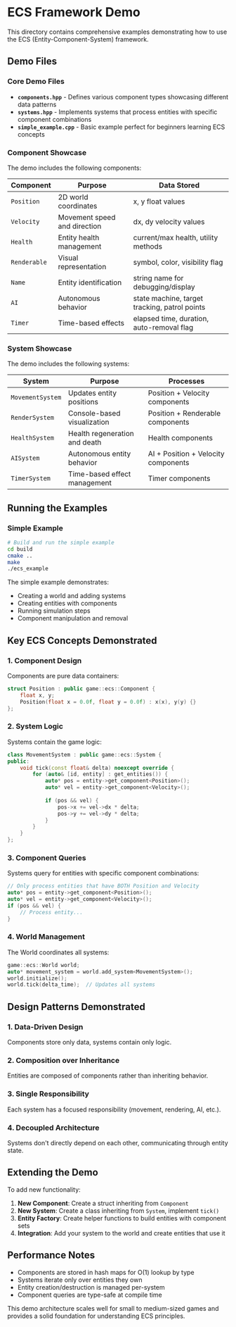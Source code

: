 # ECS Framework Demo

This directory contains comprehensive examples demonstrating how to use the ECS (Entity-Component-System) framework.

## Demo Files

### Core Demo Files

- **`components.hpp`** - Defines various component types showcasing different data patterns
- **`systems.hpp`** - Implements systems that process entities with specific component combinations
- **`simple_example.cpp`** - Basic example perfect for beginners learning ECS concepts

### Component Showcase

The demo includes the following components:

| Component | Purpose | Data Stored |
|-----------|---------|-------------|
| `Position` | 2D world coordinates | x, y float values |
| `Velocity` | Movement speed and direction | dx, dy velocity values |
| `Health` | Entity health management | current/max health, utility methods |
| `Renderable` | Visual representation | symbol, color, visibility flag |
| `Name` | Entity identification | string name for debugging/display |
| `AI` | Autonomous behavior | state machine, target tracking, patrol points |
| `Timer` | Time-based effects | elapsed time, duration, auto-removal flag |

### System Showcase

The demo includes the following systems:

| System | Purpose | Processes |
|--------|---------|-----------|
| `MovementSystem` | Updates entity positions | Position + Velocity components |
| `RenderSystem` | Console-based visualization | Position + Renderable components |
| `HealthSystem` | Health regeneration and death | Health components |
| `AISystem` | Autonomous entity behavior | AI + Position + Velocity components |
| `TimerSystem` | Time-based effect management | Timer components |

## Running the Examples

### Simple Example

```bash
# Build and run the simple example
cd build
cmake ..
make
./ecs_example
```

The simple example demonstrates:
- Creating a world and adding systems
- Creating entities with components
- Running simulation steps
- Component manipulation and removal

## Key ECS Concepts Demonstrated

### 1. Component Design
Components are pure data containers:
```cpp
struct Position : public game::ecs::Component {
    float x, y;
    Position(float x = 0.0f, float y = 0.0f) : x(x), y(y) {}
};
```

### 2. System Logic
Systems contain the game logic:
```cpp
class MovementSystem : public game::ecs::System {
public:
    void tick(const float& delta) noexcept override {
        for (auto& [id, entity] : get_entities()) {
            auto* pos = entity->get_component<Position>();
            auto* vel = entity->get_component<Velocity>();
            
            if (pos && vel) {
                pos->x += vel->dx * delta;
                pos->y += vel->dy * delta;
            }
        }
    }
};
```

### 3. Component Queries
Systems query for entities with specific component combinations:
```cpp
// Only process entities that have BOTH Position and Velocity
auto* pos = entity->get_component<Position>();
auto* vel = entity->get_component<Velocity>();
if (pos && vel) {
    // Process entity...
}
```

### 4. World Management
The World coordinates all systems:
```cpp
game::ecs::World world;
auto* movement_system = world.add_system<MovementSystem>();
world.initialize();
world.tick(delta_time);  // Updates all systems
```

## Design Patterns Demonstrated

### 1. Data-Driven Design
Components store only data, systems contain only logic.

### 2. Composition over Inheritance
Entities are composed of components rather than inheriting behavior.

### 3. Single Responsibility
Each system has a focused responsibility (movement, rendering, AI, etc.).

### 4. Decoupled Architecture
Systems don't directly depend on each other, communicating through entity state.

## Extending the Demo

To add new functionality:

1. **New Component**: Create a struct inheriting from `Component`
2. **New System**: Create a class inheriting from `System`, implement `tick()`
3. **Entity Factory**: Create helper functions to build entities with component sets
4. **Integration**: Add your system to the world and create entities that use it

## Performance Notes

- Components are stored in hash maps for O(1) lookup by type
- Systems iterate only over entities they own
- Entity creation/destruction is managed per-system
- Component queries are type-safe at compile time

This demo architecture scales well for small to medium-sized games and provides a solid foundation for understanding ECS principles. 